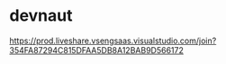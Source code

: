 # devnaut

https://prod.liveshare.vsengsaas.visualstudio.com/join?354FA87294C815DFAA5DB8A12BAB9D566172

